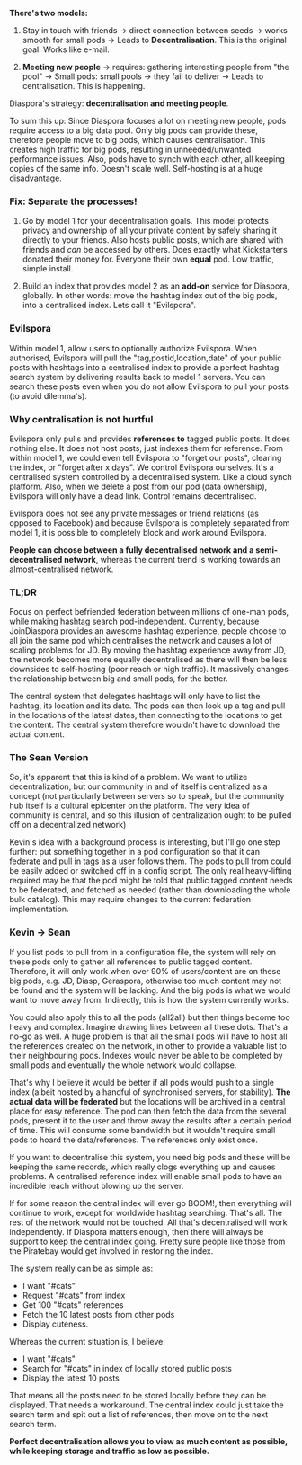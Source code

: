 **There's two models:**

1. Stay in touch with friends -> direct connection between seeds -> works smooth for small pods ->  Leads to **Decentralisation**. This is the original goal. Works like e-mail.

2. **Meeting new people** -> requires: gathering interesting people from "the pool" -> Small pods: small pools -> they fail to deliver -> Leads to centralisation. This is happening.

Diaspora's strategy: **decentralisation and meeting people**.

To sum this up: Since Diaspora focuses a lot on meeting new people, pods require access to a big data pool. Only big pods can provide these, therefore people move to big pods, which causes centralisation. This creates high traffic for big pods, resulting in unneeded/unwanted performance issues. Also, pods have to synch with each other, all keeping copies of the same info. Doesn't scale well. Self-hosting is at a huge disadvantage.

### Fix: Separate the processes!

1. Go by model 1 for your decentralisation goals. This model protects privacy and ownership of all your private content by safely sharing it directly to your friends. Also hosts public posts, which are shared with friends and _can_ be accessed by others. Does exactly what Kickstarters donated their money for. Everyone their own **equal** pod. Low traffic, simple install.

2. Build an index that provides model 2 as an **add-on** service for Diaspora, globally. In other words: move the hashtag index out of the big pods, into a centralised index. Lets call it "Evilspora".

### Evilspora

Within model 1, allow users to optionally authorize Evilspora. When authorised, Evilspora will pull the "tag,postid,location,date" of your public posts with hashtags into a centralised index to provide a perfect hashtag search system by delivering results back to model 1 servers. You can search these posts even when you do not allow Evilspora to pull your posts (to avoid dilemma's).

### Why centralisation is not hurtful
Evilspora only pulls and provides **references to** tagged public posts. It does nothing else. It does not host posts, just indexes them for reference. From within model 1, we could even tell Evilspora to "forget our posts", clearing the index, or "forget after x days". We control Evilspora ourselves. It's a centralised system controlled by a decentralised system. Like a cloud synch platform. Also, when we delete a post from our pod (data ownership), Evilspora will only have a dead link. Control remains decentralised.

Evilspora does not see any private messages or friend relations (as opposed to Facebook) and because Evilspora is completely separated from model 1, it is possible to completely block and work around Evilspora. 

**People can choose between a fully decentralised network and a semi-decentralised network**, whereas the current trend is working towards an almost-centralised network.

### TL;DR
Focus on perfect befriended federation between millions of one-man pods, while making hashtag search pod-independent. Currently, because JoinDiaspora provides an awesome hashtag experience, people choose to all join the same pod which centralises the network and causes a lot of scaling problems for JD. By moving the hashtag experience away from JD, the network becomes more equally decentralised as there will then be less downsides to self-hosting (poor reach or high traffic). It massively changes the relationship between big and small pods, for the better.

The central system that delegates hashtags will only have to list the hashtag, its location and its date. The pods can then look up a tag and pull in the locations of the latest dates, then connecting to the locations to get the content. The central system therefore wouldn't have to download the actual content.

### The Sean Version
So, it's apparent that this is kind of a problem. We want to utilize decentralization, but our community in and of itself is centralized as a concept (not particularly between servers so to speak, but the community hub itself is a cultural epicenter on the platform. The very idea of community is central, and so this illusion of centralization ought to be pulled off on a decentralized network)

Kevin's idea with a background process is interesting, but I'll go one step further: put something together in a pod configuration so that it can federate and pull in tags as a user follows them. The pods to pull from could be easily added or switched off in a config script. The only real heavy-lifting required may be that the pod might be told that public tagged content needs to be federated, and fetched as needed (rather than downloading the whole bulk catalog). This may require changes to the current federation implementation.

### Kevin -> Sean
If you list pods to pull from in a configuration file, the system will rely on these pods only to gather all references to public tagged content. Therefore, it will only work when over 90% of users/content are on these big pods, e.g. JD, Diasp, Geraspora, otherwise too much content may not be found and the system will be lacking. And the big pods is what we would want to move away from. Indirectly, this is how the system currently works.

You could also apply this to all the pods (all2all) but then things become too heavy and complex. Imagine drawing lines between all these dots. That's a no-go as well. A huge problem is that all the small pods will have to host all the references created on the network, in other to provide a valuable list to their neighbouring pods. Indexes would never be able to be completed by small pods and eventually the whole network would collapse.

That's why I believe it would be better if all pods would push to a single index (albeit hosted by a handful of synchronised servers, for stability). **The actual data will be federated** but the locations will be archived in a central place for easy reference. The pod can then fetch the data from the several pods, present it to the user and throw away the results after a certain period of time. This will consume some bandwidth but it wouldn't require small pods to hoard the data/references. The references only exist once.

If you want to decentralise this system, you need big pods and these will be keeping the same records, which really clogs everything up and causes problems. A centralised reference index will enable small pods to have an incredible reach without blowing up the server.

If for some reason the central index will ever go BOOM!, then everything will continue to work, except for worldwide hashtag searching. That's all. The rest of the network would not be touched. All that's decentralised will work independently. If Diaspora matters enough, then there will always be support to keep the central index going. Pretty sure people like those from the Piratebay would get involved in restoring the index.

The system really can be as simple as:

- I want "#cats"
- Request "#cats" from index
- Get 100 "#cats" references
- Fetch the 10 latest posts from other pods
- Display cuteness.

Whereas the current situation is, I believe:

- I want "#cats"
- Search for "#cats" in index of locally stored public posts
- Display the latest 10 posts

That means all the posts need to be stored locally before they can be displayed. That needs a workaround. The central index could just take the search term and spit out a list of references, then move on to the next search term.

**Perfect decentralisation allows you to view as much content as possible, while keeping storage and traffic as low as possible.**